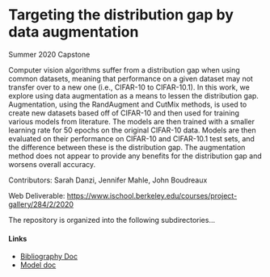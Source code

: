 # Targeting the distribution gap by data augmentation

Summer 2020 Capstone
 
Computer vision algorithms suffer from a distribution gap when using common datasets, meaning that performance on a given dataset may not transfer over to a new one (i.e., CIFAR-10 to CIFAR-10.1). In this work, we explore using data augmentation as a means to lessen the distribution gap. Augmentation, using the RandAugment and CutMix methods, is used to create new datasets based off of CIFAR-10 and then used for training various models from literature. The models are then trained with a smaller learning rate for 50 epochs on the original CIFAR-10 data. Models are then evaluated on their performance on CIFAR-10 and CIFAR-10.1 test sets, and the difference between these is the distribution gap. The augmentation method does not appear to provide any benefits for the distribution gap and worsens overall accuracy.
 
Contributors: Sarah Danzi, Jennifer Mahle, John Boudreaux

Web Deliverable:  https://www.ischool.berkeley.edu/courses/project-gallery/284/2/2020

The repository is organized into the following subdirectories... 

#### Links
* [Bibliography Doc](https://docs.google.com/document/d/1y_6kBx6VVBrR6Ogm2k1PSh38UZcCy9r_LDO-xfWG8uY/edit?usp=sharing)
* [Model doc](https://docs.google.com/spreadsheets/d/1-kfa14aCt1s-ILADSTOUBz_LSwmurpzDZsj8bP5SVMo/edit?usp=sharing)
